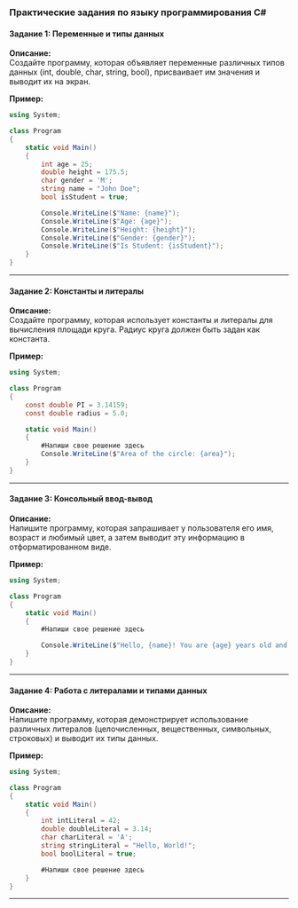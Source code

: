 ### Практические задания по языку программирования C#

#### Задание 1: Переменные и типы данных
**Описание:**  
Создайте программу, которая объявляет переменные различных типов данных (int, double, char, string, bool), присваивает им значения и выводит их на экран.

**Пример:**
```csharp
using System;

class Program
{
    static void Main()
    {
        int age = 25;
        double height = 175.5;
        char gender = 'M';
        string name = "John Doe";
        bool isStudent = true;

        Console.WriteLine($"Name: {name}");
        Console.WriteLine($"Age: {age}");
        Console.WriteLine($"Height: {height}");
        Console.WriteLine($"Gender: {gender}");
        Console.WriteLine($"Is Student: {isStudent}");
    }
}
```

---

#### Задание 2: Константы и литералы
**Описание:**  
Создайте программу, которая использует константы и литералы для вычисления площади круга. Радиус круга должен быть задан как константа.

**Пример:**
```csharp
using System;

class Program
{
    const double PI = 3.14159;
    const double radius = 5.0;

    static void Main()
    {
        #Напиши свое решение здесь
        Console.WriteLine($"Area of the circle: {area}");
    }
}
```

---

#### Задание 3: Консольный ввод-вывод
**Описание:**  
Напишите программу, которая запрашивает у пользователя его имя, возраст и любимый цвет, а затем выводит эту информацию в отформатированном виде.

**Пример:**
```csharp
using System;

class Program
{
    static void Main()
    {
        #Напиши свое решение здесь

        Console.WriteLine($"Hello, {name}! You are {age} years old and your favorite color is {color}.");
    }
}
```

---

#### Задание 4: Работа с литералами и типами данных
**Описание:**  
Напишите программу, которая демонстрирует использование различных литералов (целочисленных, вещественных, символьных, строковых) и выводит их типы данных.

**Пример:**
```csharp
using System;

class Program
{
    static void Main()
    {
        int intLiteral = 42;
        double doubleLiteral = 3.14;
        char charLiteral = 'A';
        string stringLiteral = "Hello, World!";
        bool boolLiteral = true;

        #Напиши свое решение здесь
    }
}
```

---
